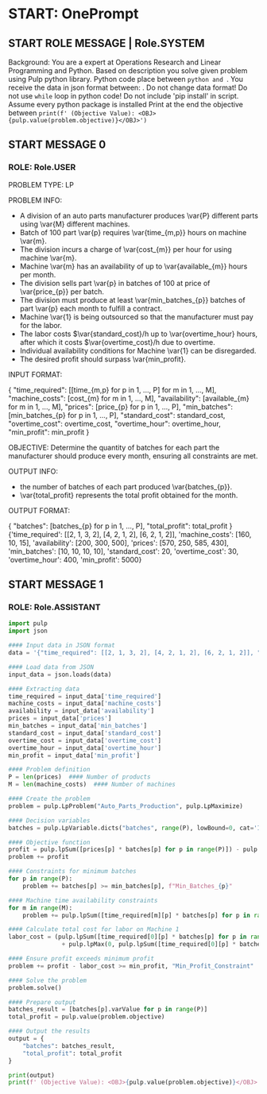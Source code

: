 # START: OnePrompt 
## START ROLE MESSAGE | Role.SYSTEM 
Background: You are a expert at Operations Research and Linear Programming and Python. Based on description you solve given problem using Pulp python library. Python code place between ```python and ```. You receive the data in json format between: <DATA></DATA>. Do not change data format! Do not use `while` loop in python code! Do not include 'pip install' in script. Assume every python package is installed Print at the end the objective between <OBJ></OBJ> `print(f' (Objective Value): <OBJ>{pulp.value(problem.objective)}</OBJ>')`  
## START MESSAGE 0 
### ROLE: Role.USER
<DESCRIPTION>
PROBLEM TYPE: LP

PROBLEM INFO:

- A division of an auto parts manufacturer produces \var{P} different parts using \var{M} different machines.
- Batch of 100 part \var{p} requires \var{time_{m,p}} hours on machine \var{m}.
- The division incurs a charge of \var{cost_{m}} per hour for using machine \var{m}.
- Machine \var{m} has an availability of up to \var{available_{m}} hours per month.
- The division sells part \var{p} in batches of 100 at price of \var{price_{p}} per batch.
- The division must produce at least \var{min_batches_{p}} batches of part \var{p} each month to fulfill a contract.
- Machine \var{1} is being outsourced so that the manufacturer must pay for the labor.
- The labor costs $\var{standard_cost}/h up to \var{overtime_hour} hours, after which it costs $\var{overtime_cost}/h due to overtime.
- Individual availability conditions for Machine \var{1} can be disregarded.
- The desired profit should surpass \var{min_profit}.

INPUT FORMAT: 

{
    "time_required": [[time_{m,p} for p in 1, ..., P] for m in 1, ..., M],
    "machine_costs": [cost_{m} for m in 1, ..., M],
    "availability": [available_{m} for m in 1, ..., M],
    "prices": [price_{p} for p in 1, ..., P],
    "min_batches": [min_batches_{p} for p in 1, ..., P],
    "standard_cost": standard_cost,
    "overtime_cost": overtime_cost,
    "overtime_hour": overtime_hour,
    "min_profit": min_profit
}

OBJECTIVE: Determine the quantity of batches for each part the manufacturer should produce every month, ensuring all constraints are met.

OUTPUT INFO:

- the number of batches of each part produced \var{batches_{p}}.
- \var{total_profit} represents the total profit obtained for the month.

OUTPUT FORMAT:

{
    "batches": [batches_{p} for p in 1, ..., P],
    "total_profit": total_profit
}
</DESCRIPTION>
<DATA>
{'time_required': [[2, 1, 3, 2], [4, 2, 1, 2], [6, 2, 1, 2]], 'machine_costs': [160, 10, 15], 'availability': [200, 300, 500], 'prices': [570, 250, 585, 430], 'min_batches': [10, 10, 10, 10], 'standard_cost': 20, 'overtime_cost': 30, 'overtime_hour': 400, 'min_profit': 5000}</DATA>


## START MESSAGE 1 
### ROLE: Role.ASSISTANT
```python
import pulp
import json

#### Input data in JSON format
data = '{"time_required": [[2, 1, 3, 2], [4, 2, 1, 2], [6, 2, 1, 2]], "machine_costs": [160, 10, 15], "availability": [200, 300, 500], "prices": [570, 250, 585, 430], "min_batches": [10, 10, 10, 10], "standard_cost": 20, "overtime_cost": 30, "overtime_hour": 400, "min_profit": 5000}'

#### Load data from JSON
input_data = json.loads(data)

#### Extracting data
time_required = input_data['time_required']
machine_costs = input_data['machine_costs']
availability = input_data['availability']
prices = input_data['prices']
min_batches = input_data['min_batches']
standard_cost = input_data['standard_cost']
overtime_cost = input_data['overtime_cost']
overtime_hour = input_data['overtime_hour']
min_profit = input_data['min_profit']

#### Problem definition
P = len(prices)  #### Number of products
M = len(machine_costs)  #### Number of machines

#### Create the problem
problem = pulp.LpProblem("Auto_Parts_Production", pulp.LpMaximize)

#### Decision variables
batches = pulp.LpVariable.dicts("batches", range(P), lowBound=0, cat='Integer')

#### Objective function
profit = pulp.lpSum([prices[p] * batches[p] for p in range(P)]) - pulp.lpSum([machine_costs[m] * pulp.lpSum([time_required[m][p] * batches[p] for p in range(P)]) for m in range(M)])
problem += profit

#### Constraints for minimum batches
for p in range(P):
    problem += batches[p] >= min_batches[p], f"Min_Batches_{p}"

#### Machine time availability constraints
for m in range(M):
    problem += pulp.lpSum([time_required[m][p] * batches[p] for p in range(P)]) <= availability[m], f"Availability_Machine_{m}"

#### Calculate total cost for labor on Machine 1
labor_cost = (pulp.lpSum([time_required[0][p] * batches[p] for p in range(P)]) * standard_cost 
               + pulp.lpMax(0, pulp.lpSum([time_required[0][p] * batches[p] for p in range(P)]) - overtime_hour) * (overtime_cost - standard_cost))

#### Ensure profit exceeds minimum profit
problem += profit - labor_cost >= min_profit, "Min_Profit_Constraint"

#### Solve the problem
problem.solve()

#### Prepare output
batches_result = [batches[p].varValue for p in range(P)]
total_profit = pulp.value(problem.objective)

#### Output the results
output = {
    "batches": batches_result,
    "total_profit": total_profit
}

print(output)
print(f' (Objective Value): <OBJ>{pulp.value(problem.objective)}</OBJ>')
```

